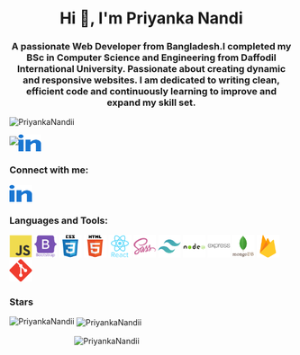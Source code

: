 <h1 align="center">Hi 👋, I'm Priyanka Nandi</h1>
<h3 align="center">A passionate Web Developer from Bangladesh.I completed my BSc in Computer Science and Engineering from Daffodil International University. Passionate about creating dynamic and responsive websites. I am dedicated to writing clean, efficient code and continuously learning to improve and expand my skill set.</h3>
<p align="left"> <img src="https://komarev.com/ghpvc/?username=PriyankaNandii&label=Profile%20views&color=0e75b6&style=flat" alt="PriyankaNandii" /> </p>

<p align="left"> 

<div>
  <a href="https://www.linkedin.com/in/Priyanka Nandi" target="_blank"><img src="https://img.shields.io/badge/LinkedIn-0077B5?style=for-the-badge&logo=linkedin&logoColor=white" target="_blank"></a><a href="https://www.linkedin.com/in/priyanka-nandi-/" target="blank"><img align="center" src="https://raw.githubusercontent.com/teamedwardforever/Readme-Generator/71f25dd8b98329b168142a6b782a107b75eab178/svg/Social/linked-in-alt.svg" alt="Priyanka Nandi" height="30" width="40" /></a>
</div><h3 align="left">Connect with me:</h3>
<p align="left">
<a href="https://www.linkedin.com/in/priyanka-nandi-/" target="blank"><img align="center" src="https://raw.githubusercontent.com/teamedwardforever/Readme-Generator/71f25dd8b98329b168142a6b782a107b75eab178/svg/Social/linked-in-alt.svg" alt="Priyanka Nandi" height="30" width="40" /></a></p>

<h3 align="left">Languages and Tools:</h3>
<p align="left">
<img src="https://raw.githubusercontent.com/teamedwardforever/Readme-Generator/71f25dd8b98329b168142a6b782a107b75eab178/svg/Skills/Languages/javascript-original.svg" alt="Javascript" width="40" height="40"/>
<img src="https://raw.githubusercontent.com/teamedwardforever/Readme-Generator/71f25dd8b98329b168142a6b782a107b75eab178/svg/Skills/Frontend/bootstrap-plain-wordmark.svg" alt="Bootstrap" width="40" height="40"/>
<img src="https://raw.githubusercontent.com/teamedwardforever/Readme-Generator/71f25dd8b98329b168142a6b782a107b75eab178/svg/Skills/Frontend/css3-original-wordmark.svg" alt="Css" width="40" height="40"/>
<img src="https://raw.githubusercontent.com/teamedwardforever/Readme-Generator/71f25dd8b98329b168142a6b782a107b75eab178/svg/Skills/Frontend/html5-original-wordmark.svg" alt="HTML" width="40" height="40"/>
<img src="https://raw.githubusercontent.com/teamedwardforever/Readme-Generator/71f25dd8b98329b168142a6b782a107b75eab178/svg/Skills/Frontend/react-original-wordmark.svg" alt="React" width="40" height="40"/>
<img src="https://raw.githubusercontent.com/teamedwardforever/Readme-Generator/71f25dd8b98329b168142a6b782a107b75eab178/svg/Skills/Frontend/sass-original.svg" alt="Sass" width="40" height="40"/>
<img src="https://raw.githubusercontent.com/teamedwardforever/Readme-Generator/71f25dd8b98329b168142a6b782a107b75eab178/svg/Skills/Frontend/tailwindcss-icon.svg" alt="Tailwindcss" width="40" height="40"/>
<img src="https://raw.githubusercontent.com/teamedwardforever/Readme-Generator/71f25dd8b98329b168142a6b782a107b75eab178/svg/Skills/Backend/nodejs-original-wordmark.svg" alt="NodeJs" width="40" height="40"/>
<img src="https://raw.githubusercontent.com/teamedwardforever/Readme-Generator/71f25dd8b98329b168142a6b782a107b75eab178/svg/Skills/Backend/express-original-wordmark.svg" alt="Express" width="40" height="40"/>
<img src="https://raw.githubusercontent.com/teamedwardforever/Readme-Generator/71f25dd8b98329b168142a6b782a107b75eab178/svg/Skills/Database/mongodb-original-wordmark.svg" alt="Mongodb" width="40" height="40"/>
<img src="https://raw.githubusercontent.com/teamedwardforever/Readme-Generator/71f25dd8b98329b168142a6b782a107b75eab178/svg/Skills/BackendService/firebase-icon.svg" alt="Firebase" width="40" height="40"/>
<img src="https://raw.githubusercontent.com/teamedwardforever/Readme-Generator/71f25dd8b98329b168142a6b782a107b75eab178/svg/Skills/Other/git-scm-icon.svg" alt="Git" width="40" height="40"/>
</p>

<h3 align="left">Stars</h3>
<img align="left" height="180em" src="https://github-readme-stats.vercel.app/api/top-langs/?username=PriyankaNandii&layout=compact&theme=onedark" alt=PriyankaNandii />

<p>&nbsp;<img align="center" height="180em" src="https://github-readme-stats.vercel.app/api?username=PriyankaNandii&show_icons=true&locale=en&theme=radical" alt="PriyankaNandii" /></p>

<p><img align="center" height="180em" src="https://github-readme-streak-stats.herokuapp.com/?user=PriyankaNandii&theme=merko" alt="PriyankaNandii" /></p>
